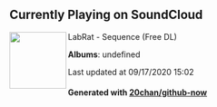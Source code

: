## Currently Playing on SoundCloud

[<img align="left" width="100" src="https://i1.sndcdn.com/artworks-000669296449-8tf730-t120x120.jpg">](https://soundcloud.com/labrat/sequence)

LabRat - Sequence (Free DL)

**Albums**: undefined

Last updated at 09/17/2020 15:02

#### Generated with [20chan/github-now](https://github.com/20chan/github-now)


<!--
**20chan/20chan** is a ✨ _special_ ✨ repository because its `README.md` (this file) appears on your GitHub profile.

Here are some ideas to get you started:

- 🔭 I’m currently working on ...
- 🌱 I’m currently learning ...
- 👯 I’m looking to collaborate on ...
- 🤔 I’m looking for help with ...
- 💬 Ask me about ...
- 📫 How to reach me: ...
- 😄 Pronouns: ...
- ⚡ Fun fact: ...
-->
